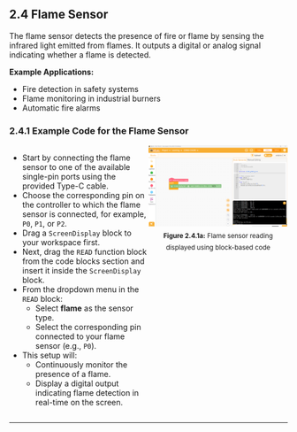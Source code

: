 
## 2.4 Flame Sensor

The flame sensor detects the presence of fire or flame by sensing the infrared light emitted from flames. It outputs a digital or analog signal indicating whether a flame is detected.

**Example Applications:**
- Fire detection in safety systems  
- Flame monitoring in industrial burners  
- Automatic fire alarms  

### 2.4.1 Example Code for the Flame Sensor

<div style="display: flex; align-items: flex-start; justify-content: space-between;">
  <div style="flex: 1;">
    <ul>
      <li>Start by connecting the flame sensor to one of the available single-pin ports using the provided Type-C cable.</li>
      <li>Choose the corresponding pin on the controller to which the flame sensor is connected, for example, <code>P0</code>, <code>P1</code>, or <code>P2</code>.</li>
      <li>Drag a <code>ScreenDisplay</code> block to your workspace first.</li>
      <li>Next, drag the <code>READ</code> function block from the code blocks section and insert it inside the <code>ScreenDisplay</code> block.</li>
      <li>From the dropdown menu in the <code>READ</code> block:
        <ul>
          <li>Select <b>flame</b> as the sensor type.</li>
          <li>Select the corresponding pin connected to your flame sensor (e.g., <code>P0</code>).</li>
        </ul>
      </li>
      <li>This setup will:
        <ul>
          <li>Continuously monitor the presence of a flame.</li>
          <li>Display a digital output indicating flame detection in real-time on the screen.</li>
        </ul>
      </li>
    </ul>
  </div>
  <div style="flex: 1; text-align: center;">
    <img src="https://raw.githubusercontent.com/LovejoyMhishi/sheenbot-manual/main/images/17.png" width="500"/>
    <div><sub><b>Figure 2.4.1a:</b> Flame sensor reading displayed using block-based code</sub></div>
  </div>
</div>

---
